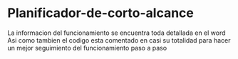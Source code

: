 # Planificador-de-corto-alcance


La informacion del funcionamiento se encuentra toda detallada en el word
Asi como tambien el codigo esta comentado en casi su totalidad para hacer un mejor seguimiento del funcionamiento paso a paso
